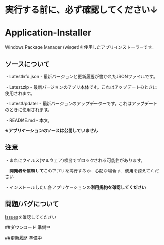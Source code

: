 # 実行する前に、必ず確認してください↓

# Application-Installer
Windows Package Manager (winget)を使用したアプリインストーラーです。

## ソースについて
・LatestInfo.json - 最新バージョンと更新履歴が書かれたJSONファイルです。

・Latest.zip - 最新バージョンのアプリ本体です。これはアップデートのときに使用されます。

・LatestUpdater - 最新バージョンのアップデーターです。これはアップデートのときに使用されます。

・README.md - 本文。

**※アプリケーションのソースは公開していません**

## 注意

・まれにウイルス(マルウェア)検出でブロックされる可能性があります。

　**開発者を信頼して**このアプリを実行するか、心配な場合は、使用を控えてください

 ・インストールしたい各アプリケーションの**利用規約を確認してください**

## 問題/バグについて
[Issues](https://github.com/GitHub-Pt04/Application-Installer/issues)を確認してください

##ダウンロード
準備中

##更新履歴
準備中
